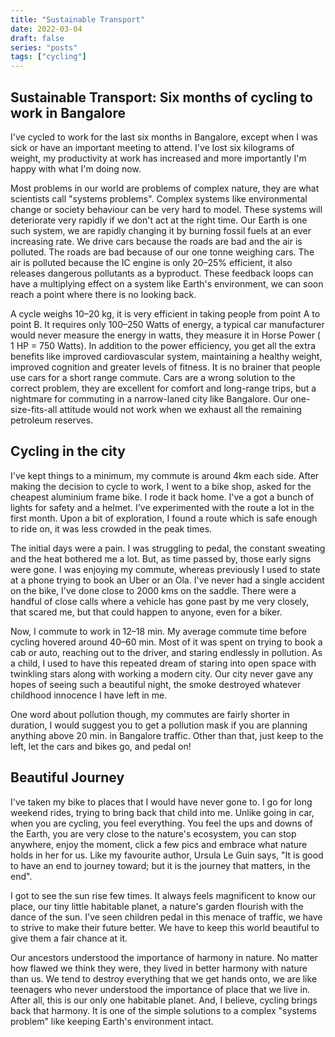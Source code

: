 ```yaml
---
title: "Sustainable Transport"
date: 2022-03-04
draft: false
series: "posts"
tags: ["cycling"]
---
```



## Sustainable Transport: Six months of cycling to work in Bangalore


I've cycled to work for the last six months in Bangalore, except when I was sick or have an important meeting to attend. I've lost six kilograms of weight, my productivity at work has increased and more importantly I'm happy with what I'm doing now.


Most problems in our world are problems of complex nature, they are what scientists call "systems problems". Complex systems like environmental change or society behaviour can be very hard to model. These systems will deteriorate very rapidly if we don't act at the right time. Our Earth is one such system, we are rapidly changing it by burning fossil fuels at an ever increasing rate. We drive cars because the roads are bad and the air is polluted. The roads are bad because of our one tonne weighing cars. The air is polluted because the IC engine is only 20–25% efficient, it also releases dangerous pollutants as a byproduct. These feedback loops can have a multiplying effect on a system like Earth's environment, we can soon reach a point where there is no looking back.


A cycle weighs 10–20 kg, it is very efficient in taking people from point A to point B. It requires only 100–250 Watts of energy, a typical car manufacturer would never measure the energy in watts, they measure it in Horse Power ( 1 HP = 750 Watts). In addition to the power efficiency, you get all the extra benefits like improved cardiovascular system, maintaining a healthy weight, improved cognition and greater levels of fitness. It is no brainer that people use cars for a short range commute. Cars are a wrong solution to the correct problem, they are excellent for comfort and long-range trips, but a nightmare for commuting in a narrow-laned city like Bangalore. Our one-size-fits-all attitude would not work when we exhaust all the remaining petroleum reserves.


## Cycling in the city


I've kept things to a minimum, my commute is around 4km each side. After making the decision to cycle to work, I went to a bike shop, asked for the cheapest aluminium frame bike. I rode it back home. I've a got a bunch of lights for safety and a helmet. I've experimented with the route a lot in the first month. Upon a bit of exploration, I found a route which is safe enough to ride on, it was less crowded in the peak times.


The initial days were a pain. I was struggling to pedal, the constant sweating and the heat bothered me a lot. But, as time passed by, those early signs were gone. I was enjoying my commute, whereas previously I used to state at a phone trying to book an Uber or an Ola.
I've never had a single accident on the bike, I've done close to 2000 kms on the saddle. There were a handful of close calls where a vehicle has gone past by me very closely, that scared me, but that could happen to anyone, even for a biker.


Now, I commute to work in 12–18 min. My average commute time before cycling hovered around 40–60 min. Most of it was spent on trying to book a cab or auto, reaching out to the driver, and staring endlessly in pollution. As a child, I used to have this repeated dream of staring into open space with twinkling stars along with working a modern city. Our city never gave any hopes of seeing such a beautiful night, the smoke destroyed whatever childhood innocence I have left in me.


One word about pollution though, my commutes are fairly shorter in duration, I would suggest you to get a pollution mask if you are planning anything above 20 min. in Bangalore traffic. Other than that, just keep to the left, let the cars and bikes go, and pedal on!


## Beautiful Journey


I've taken my bike to places that I would have never gone to. I go for long weekend rides, trying to bring back that child into me. Unlike going in car, when you are cycling, you feel everything. You feel the ups and downs of the Earth, you are very close to the nature's ecosystem, you can stop anywhere, enjoy the moment, click a few pics and embrace what nature holds in her for us. Like my favourite author, Ursula Le Guin says, "It is good to have an end to journey toward; but it is the journey that matters, in the end".


I got to see the sun rise few times. It always feels magnificent to know our place, our tiny little habitable planet, a nature's garden flourish with the dance of the sun. I've seen children pedal in this menace of traffic, we have to strive to make their future better. We have to keep this world beautiful to give them a fair chance at it.


Our ancestors understood the importance of harmony in nature. No matter how flawed we think they were, they lived in better harmony with nature than us. We tend to destroy everything that we get hands onto, we are like teenagers who never understood the importance of place that we live in. After all, this is our only one habitable planet. And, I believe, cycling brings back that harmony. It is one of the simple solutions to a complex "systems problem" like keeping Earth's environment intact.